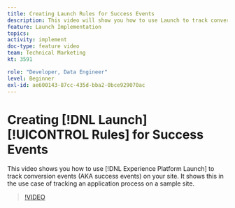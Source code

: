 ```yaml
---
title: Creating Launch Rules for Success Events
description: This video will show you how to use Launch to track conversion events (AKA success events) on your site. It will show this in the use case of tracking an application process on a sample site.
feature: Launch Implementation
topics: 
activity: implement
doc-type: feature video
team: Technical Marketing
kt: 3591

role: "Developer, Data Engineer"
level: Beginner
exl-id: ae600143-87cc-435d-bba2-0bce929070ac
---
```

# Creating [!DNL Launch] [!UICONTROL Rules] for Success Events

This video shows you how to use [!DNL Experience Platform Launch] to track conversion events (AKA success events) on your site. It shows this in the use case of tracking an application process on a sample site.

>[!VIDEO](https://video.tv.adobe.com/v/28778/?quality=12)
